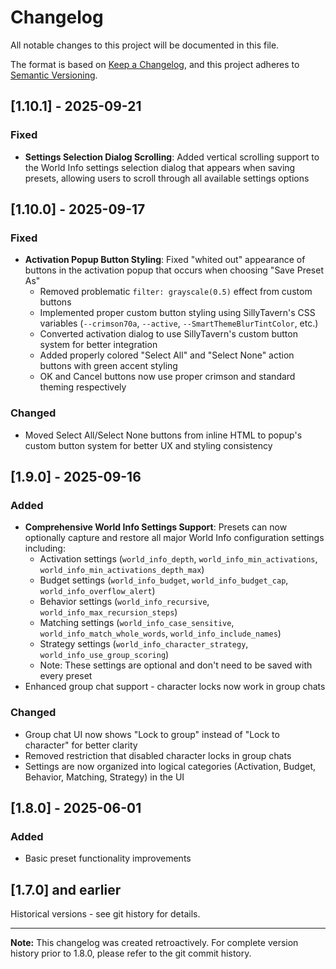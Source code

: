 # Changelog

All notable changes to this project will be documented in this file.

The format is based on [Keep a Changelog](https://keepachangelog.com/en/1.0.0/),
and this project adheres to [Semantic Versioning](https://semver.org/spec/v2.0.0.html).

## [1.10.1] - 2025-09-21

### Fixed
- **Settings Selection Dialog Scrolling**: Added vertical scrolling support to the World Info settings selection dialog that appears when saving presets, allowing users to scroll through all available settings options

## [1.10.0] - 2025-09-17

### Fixed
- **Activation Popup Button Styling**: Fixed "whited out" appearance of buttons in the activation popup that occurs when choosing "Save Preset As"
  - Removed problematic `filter: grayscale(0.5)` effect from custom buttons
  - Implemented proper custom button styling using SillyTavern's CSS variables (`--crimson70a`, `--active`, `--SmartThemeBlurTintColor`, etc.)
  - Converted activation dialog to use SillyTavern's custom button system for better integration
  - Added properly colored "Select All" and "Select None" action buttons with green accent styling
  - OK and Cancel buttons now use proper crimson and standard theming respectively

### Changed
- Moved Select All/Select None buttons from inline HTML to popup's custom button system for better UX and styling consistency

## [1.9.0] - 2025-09-16

### Added
- **Comprehensive World Info Settings Support**: Presets can now optionally capture and restore all major World Info configuration settings including:
  - Activation settings (`world_info_depth`, `world_info_min_activations`, `world_info_min_activations_depth_max`)
  - Budget settings (`world_info_budget`, `world_info_budget_cap`, `world_info_overflow_alert`)
  - Behavior settings (`world_info_recursive`, `world_info_max_recursion_steps`)
  - Matching settings (`world_info_case_sensitive`, `world_info_match_whole_words`, `world_info_include_names`)
  - Strategy settings (`world_info_character_strategy`, `world_info_use_group_scoring`)
  - Note: These settings are optional and don't need to be saved with every preset
- Enhanced group chat support - character locks now work in group chats

### Changed
- Group chat UI now shows "Lock to group" instead of "Lock to character" for better clarity
- Removed restriction that disabled character locks in group chats
- Settings are now organized into logical categories (Activation, Budget, Behavior, Matching, Strategy) in the UI

## [1.8.0] - 2025-06-01

### Added
- Basic preset functionality improvements

## [1.7.0] and earlier

Historical versions - see git history for details.

---

**Note:** This changelog was created retroactively. For complete version history prior to 1.8.0, please refer to the git commit history.